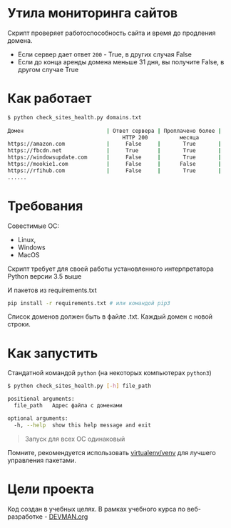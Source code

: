 # Утила мониторинга сайтов

Скрипт проверяет работоспособность сайта и время до продления домена.

* Если сервер дает ответ `200` - True, в других случая False
* Если до конца аренды домена меньше 31 дня, вы получите False, в другом случае True

# Как работает 
```bash
$ python check_sites_health.py domains.txt
 
Домен                          | Ответ сервера | Проплачено более |
                                    HTTP 200          месяца
https://amazon.com             |     False     |       True       |
https://fbcdn.net              |     True      |       True       |
https://windowsupdate.com      |     False     |       True       |
https://mookie1.com            |     False     |      False       |
https://rfihub.com             |     False     |       True       |
......
```
# Требования
Совестимые OC:
* Linux,
* Windows
* MacOS

Скрипт требует для своей работы установленного интерпретатора Python версии 3.5 выше

И  пакетов из requirements.txt
```bash
pip install -r requirements.txt # или командой pip3
```

Список доменов должен быть в файле .txt. Каждый домен с новой строки.


# Как запустить
Стандатной командой `python` (на некоторых компьютерах `python3`)

```bash
$ python check_sites_health.py [-h] file_path

positional arguments:
  file_path   Адрес файла с доменами

optional arguments:
  -h, --help  show this help message and exit
```
> Запуск для всех ОС одинаковый

Помните, рекомендуется использовать [virtualenv/venv](https://devman.org/encyclopedia/pip/pip_virtualenv/) для лучшего управления пакетами.

# Цели проекта
Код создан в учебных целях. В рамках учебного курса по веб-разработке - [DEVMAN.org](https://devman.org)